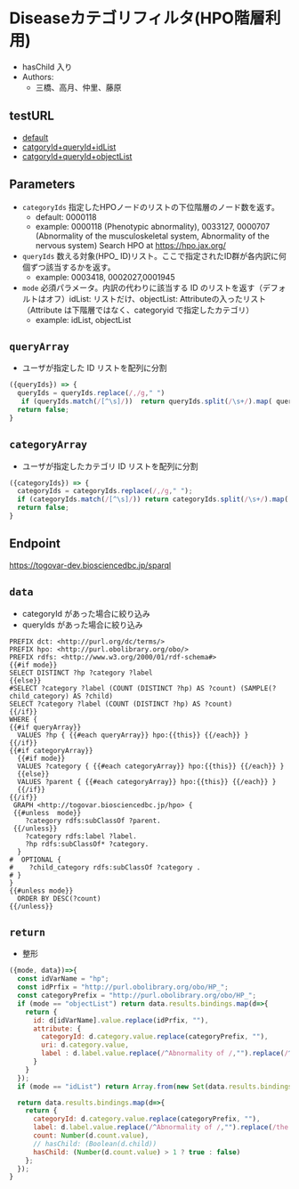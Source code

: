 # Diseaseカテゴリフィルタ(HPO階層利用)

- hasChild 入り
- Authors:
  - 三橋、高月、仲里、藤原
 
 ## testURL
  - [default](http://ep6.dbcls.jp/togoid/sparqlist/api/disease_hpo_filter?categoryIds=0000118&queryIds=&mode=)
  - [catgoryId+queryId+idList](http://ep6.dbcls.jp/togoid/sparqlist/api/disease_hpo_filter?categoryIds=0000118%2C0000707&queryIds=0003418%2C0002027%2C0001945&mode=idList)
  - [catgoryId+queryId+objectList](http://ep6.dbcls.jp/togoid/sparqlist/api/disease_hpo_filter?categoryIds=0000118%2C0000707&queryIds=0003418%2C0002027%2C0001945&mode=objectList)

## Parameters

* `categoryIds` 指定したHPOノードのリストの下位階層のノード数を返す。
  * default: 0000118
  * example: 0000118 (Phenotypic abnormality), 0033127, 0000707  (Abnormality of the musculoskeletal system, Abnormality of the nervous system) Search HPO at https://hpo.jax.org/
* `queryIds` 数える対象(HPO_ ID)リスト。ここで指定されたID群が各内訳に何個ずつ該当するかを返す。
  * example: 0003418, 0002027,0001945
* `mode` 必須パラメータ。内訳の代わりに該当する ID のリストを返す（デフォルトはオフ）idList: リストだけ、objectList: Attributeの入ったリスト（Attribute は下階層ではなく、categoryid で指定したカテゴリ）
  * example: idList, objectList

## `queryArray`
- ユーザが指定した ID リストを配列に分割

```javascript
({queryIds}) => {
  queryIds = queryIds.replace(/,/g," ")
   if (queryIds.match(/[^\s]/))  return queryIds.split(/\s+/).map( queryId => "HP_" + queryId );
  return false;
}
```

## `categoryArray`
- ユーザが指定したカテゴリ ID リストを配列に分割

```javascript
({categoryIds}) => {
  categoryIds = categoryIds.replace(/,/g," ");
  if (categoryIds.match(/[^\s]/)) return categoryIds.split(/\s+/).map( categoryId => "HP_" + categoryId　);
  return false;
}
```

## Endpoint

https://togovar-dev.biosciencedbc.jp/sparql

## `data`
- categoryId があった場合に絞り込み
- queryIds があった場合に絞り込み
```sparql
PREFIX dct: <http://purl.org/dc/terms/>
PREFIX hpo: <http://purl.obolibrary.org/obo/>
PREFIX rdfs: <http://www.w3.org/2000/01/rdf-schema#>
{{#if mode}}
SELECT DISTINCT ?hp ?category ?label
{{else}}
#SELECT ?category ?label (COUNT (DISTINCT ?hp) AS ?count) (SAMPLE(?child_category) AS ?child)
SELECT ?category ?label (COUNT (DISTINCT ?hp) AS ?count)
{{/if}}
WHERE {
{{#if queryArray}}
  VALUES ?hp { {{#each queryArray}} hpo:{{this}} {{/each}} }
{{/if}}
{{#if categoryArray}}
  {{#if mode}}
  VALUES ?category { {{#each categoryArray}} hpo:{{this}} {{/each}} }    
  {{else}}
  VALUES ?parent { {{#each categoryArray}} hpo:{{this}} {{/each}} }
  {{/if}}
{{/if}}
 GRAPH <http://togovar.biosciencedbc.jp/hpo> { 
 {{#unless  mode}}
    ?category rdfs:subClassOf ?parent.
 {{/unless}}
    ?category rdfs:label ?label.
    ?hp rdfs:subClassOf* ?category.
  }
#  OPTIONAL {
#    ?child_category rdfs:subClassOf ?category .
# }
} 
{{#unless mode}}  
  ORDER BY DESC(?count)
{{/unless}}
```

## `return`
- 整形
```javascript
({mode, data})=>{
  const idVarName = "hp";
  const idPrfix = "http://purl.obolibrary.org/obo/HP_";
  const categoryPrefix = "http://purl.obolibrary.org/obo/HP_";
  if (mode == "objectList") return data.results.bindings.map(d=>{
    return {
      id: d[idVarName].value.replace(idPrfix, ""), 
      attribute: {
        categoryId: d.category.value.replace(categoryPrefix, ""), 
        uri: d.category.value,
        label : d.label.value.replace(/^Abnormality of /,"").replace(/^the /,"")
      }
    }
  });
  if (mode == "idList") return Array.from(new Set(data.results.bindings.map(d=>d[idVarName].value.replace(idPrfix, "")))); // unique

  return data.results.bindings.map(d=>{ 
    return {
      categoryId: d.category.value.replace(categoryPrefix, ""), 
      label: d.label.value.replace(/^Abnormality of /,"").replace(/the /,""),
      count: Number(d.count.value),
      // hasChild: (Boolean(d.child))
      hasChild: (Number(d.count.value) > 1 ? true : false)
    };
  });	
}
```